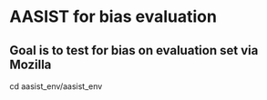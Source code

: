 # AASIST for bias evaluation
## Goal is to test for bias on evaluation set via Mozilla

cd aasist_env/aasist_env